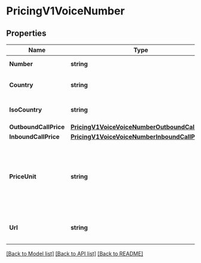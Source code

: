 # PricingV1VoiceNumber

## Properties

Name | Type | Description | Notes
------------ | ------------- | ------------- | -------------
**Number** | **string** | The phone number |[optional] 
**Country** | **string** | The name of the country |[optional] 
**IsoCountry** | **string** | The ISO country code |[optional] 
**OutboundCallPrice** | [**PricingV1VoiceVoiceNumberOutboundCallPrice**](PricingV1VoiceVoiceNumberOutboundCallPrice.md) |  |[optional] 
**InboundCallPrice** | [**PricingV1VoiceVoiceNumberInboundCallPrice**](PricingV1VoiceVoiceNumberInboundCallPrice.md) |  |[optional] 
**PriceUnit** | **string** | The currency in which prices are measured, in ISO 4127 format (e.g. usd, eur, jpy) |[optional] 
**Url** | **string** | The absolute URL of the resource |[optional] 

[[Back to Model list]](../README.md#documentation-for-models) [[Back to API list]](../README.md#documentation-for-api-endpoints) [[Back to README]](../README.md)


